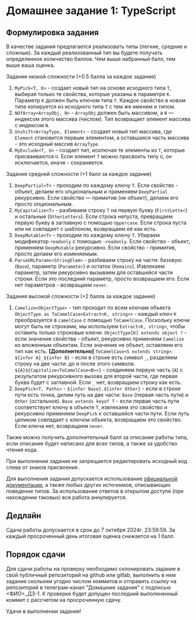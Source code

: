 # Домашнее задание 1: TypeScript

## Формулировка задания

В качестве задания предлагается реализовать типы (легкие, средние и сложные). За каждый реализованный тип вы будете получать определенное количество баллов. Чем выше набранный балл, тем выше ваша оценка.

Задания низкой сложности (+0.5 балла за каждое задание)

1. `MyPick<T, K>` - создает новый тип на основе исходного типа `T`, выбирая только те свойства, которые указаны в параметре `K`. Параметр `K` должен быть ключом типа `T`. Каждое свойство в новом типе копируется из исходного типа `T` с тем же именем и типом.
2. `NOfArray<ArrayObj, N>` - `ArrayObj` должен быть массивом, а `N` — индексом этого массива (числом). Тип возвращает элемент массива с индексом `N`.
3. `Unshift<ArrayType, Element>` - создает новый тип массива, где `Element` становится первым элементом, а оставшаяся часть массива - это исходный массив `ArrayType`.
4. `MyExclude<T, U>` - создает тип, исключая те элементы из `T`, которые присваиваются `U`. Если элемент `T` можно присвоить типу `U`, он исключается, иначе - сохраняется.

Задания средней сложности (+1 балл за каждое задание)

1. `DeepPartial<T>` - проходим по каждому ключу `T`. Если свойство - объект, делаем его опциональным и применяем `DeepPartial` рекурсивно. Если свойство — примитив (не объект), делаем его просто опциональным.
2. `MyCapitalize<T>` - разбиваем строку `T` на первую букву (`FirstLetter`) и остальные (`OtherLetters`). Если строка непуста, превращаем первую букву в заглавную с помощью `Uppercase`. Если строка пуста или не совпадает с шаблоном, возвращаем её как есть.
3. `DeepMutable<T>` - проходим по каждому ключу `T`. Убираем модификатор `readonly` с помощью `-readonly`. Если свойство - объект, применяем `DeepMutable` рекурсивно. Если свойство - примитив, просто делаем его изменяемым.
4. `ParseURLParams<StringElem>` - разбиваем строку на части: базовую (`Base`), параметр (`Parameter`) и остаток (`Remains`). Извлекаем параметр, затем рекурсивно вызываем для оставшейся части строки. Если это последний параметр, просто возвращаем его. Если нет параметров - возвращаем `never`.

Задания высокой сложности (+2 балла за каждое задание)

1. `Camelize<ObjectType>` - тип проходит по всем ключам объекта `ObjectType`. `as ToCamelCase<Extract<K, string>>` - каждый ключ `K` преобразуется в `camelCase` с помощью `ToCamelCase`. Поскольку ключи могут быть не строками, мы используем `Extract<K, string>`, чтобы оставить только строковые ключи. `ObjectType[K] extends object ?` - если значение свойства - объект, рекурсивно применяем `Camelize` ко вложенным объектам. Если значение не объект, оставляем его тип как есть. **[Дополнительно]** `ToCamelCase<S extends string>`:  `${infer A}_${infer B}` - если в строке есть символ `_`, разделяем строку на две части: до и после этого символа. `${A}${Capitalize<ToCamelCase<B>>}` - соединяем первую часть (`A`) с результатом рекурсивного вызова для второй части, где первая буква будет с заглавной. Если `_` нет, возвращаем строку как есть.
2. `DeepPick<T, Paths>` - `${infer Base}.${infer Other}` - если в строке пути есть точка, делим путь на две части: `Base` (первая часть пути) и `Other` (остальное). `Base extends keyof T` - если первая часть пути соответствует ключу в объекте `T`, извлекаем это свойство и рекурсивно применяем `DeepPick` к оставшейся части пути. Если путь целиком совпадает с ключом объекта, возвращаем это свойство. Если ключа нет, возвращаем `never`.

Также можно получить дополнительный балл за описание работы типа, если описание будет написано для всех типов, а также за удобство чтения кода.

При выполнении задания не запрещается редактировать исходный код слева от знаков присвоения.

Для выполнения задания допускается использование [официальной документации](https://typescriptlang.org), а также любых других источников, описывающих поведение типов. За использование ответов в открытом доступе (при нахождении таковых) вся работа аннулируется.

## Дедлайн

Сдача работы допускается в срок до 7 октября 2024г. 23:59:59. За каждый просроченный день итоговая оценка снижается на 1 балл.

## Порядок сдачи

Для сдачи работы на проверку необходимо склонировать задание в свой публичный репозиторий на github или gitlab, выполнить в нем задание скольким угодно числом коммитов и отправить ссылку на репозиторий в телеграм-канал "Домашние задания" с подписью <ФИО>_ДЗ-1. К проверке будет допущен последний выполененный коммит с рассчетом на просроченную сдачу.

Удачи в выполнении задания!
